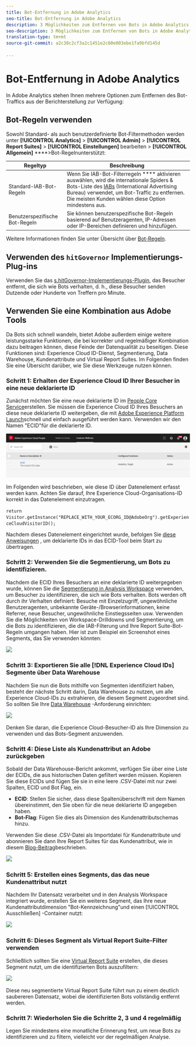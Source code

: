 ```yaml
---
title: Bot-Entfernung in Adobe Analytics
seo-title: Bot-Entfernung in Adobe Analytics
description: 3 Möglichkeiten zum Entfernen von Bots in Adobe Analytics
seo-description: 3 Möglichkeiten zum Entfernen von Bots in Adobe Analytics
translation-type: tm+mt
source-git-commit: a2c38c2cf3a2c1451e2c60e003ebe1fa9bfd145d

---
```



# Bot-Entfernung in Adobe Analytics

In Adobe Analytics stehen Ihnen mehrere Optionen zum Entfernen des Bot-Traffics aus der Berichterstellung zur Verfügung:

## Bot-Regeln verwenden

Sowohl Standard- als auch benutzerdefinierte Bot-Filtermethoden werden unter **[!UICONTROL Analytics]** &gt; **[!UICONTROL Admin]** &gt; **[!UICONTROL Report Suites]** &gt; **[!UICONTROL Einstellungen]** bearbeiten &gt; **[!UICONTROL Allgemein]** ****&gt;Bot-Regelnunterstützt:

| Regeltyp | Beschreibung |
|--- |--- |
| Standard-IAB-Bot-Regeln | Wenn Sie IAB-Bot-Filterregeln **** aktivieren auswählen, wird die internationale Spiders &amp; Bots-Liste des [IABs](https://www.iab.com/) (International Advertising Bureau) verwendet, um Bot-Traffic zu entfernen. Die meisten Kunden wählen diese Option mindestens aus. |
| Benutzerspezifische Bot-Regeln | Sie können benutzerspezifische Bot-Regeln basierend auf Benutzeragenten, IP-Adressen oder IP-Bereichen definieren und hinzufügen. |

Weitere Informationen finden Sie unter Übersicht über [Bot-Regeln](/help/admin/admin/bot-removal/bot-rules.md).

## Verwenden des `hitGovernor` Implementierungs-Plug-ins

Verwenden Sie das [s.hitGovernor-Implementierungs-Plugin](https://docs.adobe.com/content/help/en/analytics/implementation/javascript-implementation/plugins/hitgovernor.html), das Besucher entfernt, die sich wie Bots verhalten, d. h., diese Besucher senden Dutzende oder Hunderte von Treffern pro Minute.

## Verwenden Sie eine Kombination aus Adobe Tools

Da Bots sich schnell wandeln, bietet Adobe außerdem einige weitere leistungsstarke Funktionen, die bei korrekter und regelmäßiger Kombination dazu beitragen können, diese Feinde der Datenqualität zu beseitigen. Diese Funktionen sind: Experience Cloud ID-Dienst, Segmentierung, Data Warehouse, Kundenattribute und Virtual Report Suites. Im Folgenden finden Sie eine Übersicht darüber, wie Sie diese Werkzeuge nutzen können.

### Schritt 1: Erhalten der Experience Cloud ID Ihrer Besucher in eine neue deklarierte ID

Zunächst möchten Sie eine neue deklarierte ID im [People Core Service](https://docs.adobe.com/content/help/en/core-services/interface/audiences/audience-library.html)erstellen. Sie müssen die Experience Cloud ID Ihres Besuchers an diese neue deklarierte ID weitergeben, die mit [Adobe Experience Platform Launch](https://docs.adobe.com/content/help/en/launch/using/implement/solutions/idservice-save.html)schnell und einfach ausgeführt werden kann. Verwenden wir den Namen "ECID"für die deklarierte ID.

![](assets/bot-cust-attr-setup.png)

Im Folgenden wird beschrieben, wie diese ID über Datenelement erfasst werden kann. Achten Sie darauf, Ihre Experience Cloud-Organisations-ID korrekt in das Datenelement einzutragen.

```return Visitor.getInstance("REPLACE_WITH_YOUR_ECORG_ID@AdobeOrg").getExperienceCloudVisitorID();```

Nachdem dieses Datenelement eingerichtet wurde, befolgen Sie [diese Anweisungen](https://docs.adobe.com/content/help/en/launch/using/implement/solutions/idservice-save.html) , um deklarierte IDs in das ECID-Tool beim Start zu übertragen.

### Schritt 2: Verwenden Sie die Segmentierung, um Bots zu identifizieren.

Nachdem die ECID Ihres Besuchers an eine deklarierte ID weitergegeben wurde, können Sie die [Segmentierung in Analysis Workspace](https://docs.adobe.com/content/help/en/analytics/analyze/analysis-workspace/components/t-freeform-project-segment.html) verwenden, um Besucher zu identifizieren, die sich wie Bots verhalten. Bots werden oft durch ihr Verhalten definiert: Besuche mit Einzelzugriff, ungewöhnliche Benutzeragenten, unbekannte Geräte-/Browserinformationen, keine Referrer, neue Besucher, ungewöhnliche Einstiegsseiten usw. Verwenden Sie die Möglichkeiten von Workspace-Drilldowns und Segmentierung, um die Bots zu identifizieren, die die IAB-Filterung und Ihre Report Suite-Bot-Regeln umgangen haben. Hier ist zum Beispiel ein Screenshot eines Segments, das Sie verwenden könnten:

![](assets/bot-filter-seg1.png)

### Schritt 3: Exportieren Sie alle [!DNL Experience Cloud IDs] Segmente über Data Warehouse

Nachdem Sie nun die Bots mithilfe von Segmenten identifiziert haben, besteht der nächste Schritt darin, Data Warehouse zu nutzen, um alle Experience Cloud-IDs zu extrahieren, die diesem Segment zugeordnet sind. So sollten Sie Ihre [Data Warehouse](https://docs.adobe.com/content/help/en/analytics/export/data-warehouse/data-warehouse.html) -Anforderung einrichten:

![](assets/bot-dwh-3.png)

Denken Sie daran, die Experience Cloud-Besucher-ID als Ihre Dimension zu verwenden und das Bots-Segment anzuwenden.

### Schritt 4: Diese Liste als Kundenattribut an Adobe zurückgeben

Sobald der Data Warehouse-Bericht ankommt, verfügen Sie über eine Liste der ECIDs, die aus historischen Daten gefiltert werden müssen. Kopieren Sie diese ECIDs und fügen Sie sie in eine leere .CSV-Datei mit nur zwei Spalten, ECID und Bot Flag, ein.

* **ECID**: Stellen Sie sicher, dass diese Spaltenüberschrift mit dem Namen übereinstimmt, den Sie oben für die neue deklarierte ID angegeben haben.
* **Bot-Flag**: Fügen Sie dies als Dimension des Kundenattributschemas hinzu.

Verwenden Sie diese .CSV-Datei als Importdatei für Kundenattribute und abonnieren Sie dann Ihre Report Suites für das Kundenattribut, wie in diesem [Blog-Beitrag](https://theblog.adobe.com/link-digital-behavior-customers)beschrieben.

![](assets/bot-csv-4.png)

### Schritt 5: Erstellen eines Segments, das das neue Kundenattribut nutzt

Nachdem Ihr Datensatz verarbeitet und in den Analysis Workspace integriert wurde, erstellen Sie ein weiteres Segment, das Ihre neue Kundenattributdimension "Bot-Kennzeichnung"und einen [!UICONTROL Ausschließen] -Container nutzt:

![](assets/bot-filter-seg2.png)

### Schritt 6: Dieses Segment als Virtual Report Suite-Filter verwenden

Schließlich sollten Sie eine [Virtual Report Suite](/help/components/vrs/vrs-about.md) erstellen, die dieses Segment nutzt, um die identifizierten Bots auszufiltern:

![](assets/bot-vrs.png)

Diese neu segmentierte Virtual Report Suite führt nun zu einem deutlich saubereren Datensatz, wobei die identifizierten Bots vollständig entfernt werden.

### Schritt 7: Wiederholen Sie die Schritte 2, 3 und 4 regelmäßig

Legen Sie mindestens eine monatliche Erinnerung fest, um neue Bots zu identifizieren und zu filtern, vielleicht vor der regelmäßigen Analyse.
